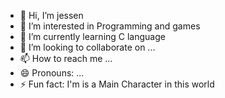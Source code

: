 - 👋 Hi, I’m jessen
- 👀 I’m interested in Programming and games
- 🌱 I’m currently learning C language
- 💞️ I’m looking to collaborate on ...
- 📫 How to reach me ...
- 😄 Pronouns: ...
- ⚡ Fun fact: I'm is a Main Character in this world

<!---
Jessssswill/Jessssswill is a ✨ special ✨ repository because its `README.md` (this file) appears on your GitHub profile.
You can click the Preview link to take a look at your changes.
--->
